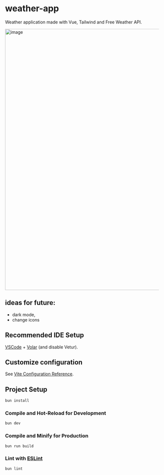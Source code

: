 # weather-app

Weather application made with Vue, Tailwind and Free Weather API.

<img width="900" height="855" alt="image" src="https://github.com/user-attachments/assets/b0aac79d-7e8d-471c-b1cf-bc2ad30fe417" />

## ideas for future:

- dark mode,
- change icons

## Recommended IDE Setup

[VSCode](https://code.visualstudio.com/) + [Volar](https://marketplace.visualstudio.com/items?itemName=Vue.volar) (and disable Vetur).

## Customize configuration

See [Vite Configuration Reference](https://vite.dev/config/).

## Project Setup

```sh
bun install
```

### Compile and Hot-Reload for Development

```sh
bun dev
```

### Compile and Minify for Production

```sh
bun run build
```

### Lint with [ESLint](https://eslint.org/)

```sh
bun lint
```

